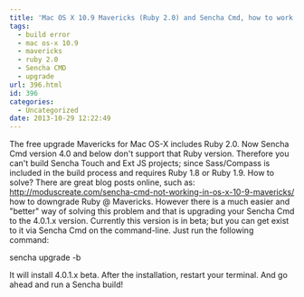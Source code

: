 ```yaml
---
title: 'Mac OS X 10.9 Mavericks (Ruby 2.0) and Sencha Cmd, how to work together'
tags:
  - build error
  - mac os-x 10.9
  - mavericks
  - ruby 2.0
  - Sencha CMD
  - upgrade
url: 396.html
id: 396
categories:
  - Uncategorized
date: 2013-10-29 12:22:49
---
```


The free upgrade Mavericks for Mac OS-X includes Ruby 2.0. Now Sencha Cmd version 4.0 and below don't support that Ruby version. Therefore you can't build Sencha Touch and Ext JS projects; since Sass/Compass is included in the build process and requires Ruby 1.8 or Ruby 1.9. How to solve? There are great blog posts online, such as: http://moduscreate.com/sencha-cmd-not-working-in-os-x-10-9-mavericks/ how to downgrade Ruby @ Mavericks. However there is a much easier and "better" way of solving this problem and that is upgrading your Sencha Cmd to the 4.0.1.x version. Currently this version is in beta; but you can get exist to it via Sencha Cmd on the command-line. Just run the following command:

sencha upgrade -b

It will install 4.0.1.x beta. After the installation, restart your terminal. And go ahead and run a Sencha build!
